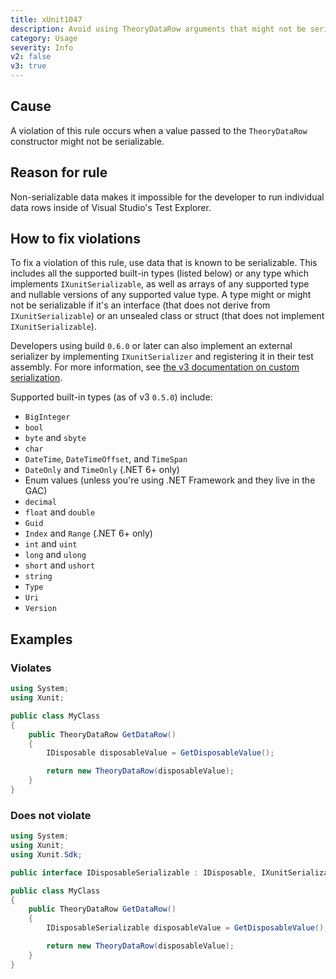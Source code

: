 ```yaml
---
title: xUnit1047
description: Avoid using TheoryDataRow arguments that might not be serializable
category: Usage
severity: Info
v2: false
v3: true
---
```


## Cause

A violation of this rule occurs when a value passed to the `TheoryDataRow` constructor might not
be serializable.

## Reason for rule

Non-serializable data makes it impossible for the developer to run individual data rows inside of
Visual Studio's Test Explorer.

## How to fix violations

To fix a violation of this rule, use data that is known to be serializable. This includes all the
supported built-in types (listed below) or any type which implements `IXunitSerializable`, as well as
arrays of any supported type and nullable versions of any supported value type. A type might or
might not be serializable if it's an interface (that does not derive from `IXunitSerializable`)
or an unsealed class or struct (that does not implement `IXunitSerializable`).

Developers using build `0.6.0` or later can also implement an external serializer by implementing
`IXunitSerializer` and registering it in their test assembly. For more information, see
[the v3 documentation on custom serialization](/docs/getting-started/v3/custom-serialization).

Supported built-in types (as of v3 `0.5.0`) include:

- `BigInteger`
- `bool`
- `byte` and `sbyte`
- `char`
- `DateTime`, `DateTimeOffset`, and `TimeSpan`
- `DateOnly` and `TimeOnly` (.NET 6+ only)
- Enum values (unless you're using .NET Framework and they live in the GAC)
- `decimal`
- `float` and `double`
- `Guid`
- `Index` and `Range` (.NET 6+ only)
- `int` and `uint`
- `long` and `ulong`
- `short` and `ushort`
- `string`
- `Type`
- `Uri`
- `Version`

## Examples

### Violates

```csharp
using System;
using Xunit;

public class MyClass
{
    public TheoryDataRow GetDataRow()
    {
        IDisposable disposableValue = GetDisposableValue();

        return new TheoryDataRow(disposableValue);
    }
}
```

### Does not violate

```csharp
using System;
using Xunit;
using Xunit.Sdk;

public interface IDisposableSerializable : IDisposable, IXunitSerializable { }

public class MyClass
{
    public TheoryDataRow GetDataRow()
    {
        IDisposableSerializable disposableValue = GetDisposableValue();

        return new TheoryDataRow(disposableValue);
    }
}
```
